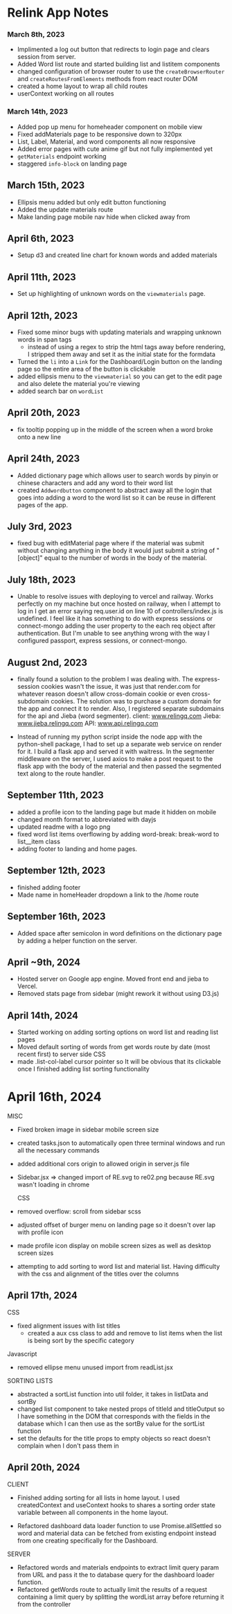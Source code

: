 # Relink App Notes

### March 8th, 2023

- Implimented a log out button that redirects to login page and clears session from server.
- Added Word list route and started building list and listitem components
- changed configuration of browser router to use the `createBrowserRouter` and `createRoutesFromElements` methods from react router DOM
- created a home layout to wrap all child routes
- userContext working on all routes

### March 14th, 2023

- Added pop up menu for homeheader component on mobile view
- Fixed addMaterials page to be responsive down to 320px
- List, Label, Material, and word components all now responsive
- Added error pages with cute anime gif but not fully implemented yet
- `getMaterials` endpoint working
- staggered `info-block` on landing page

## March 15th, 2023

- Ellipsis menu added but only edit button functioning
- Added the update materials route
- Make landing page mobile nav hide when clicked away from

## April 6th, 2023

- Setup d3 and created line chart for known words and added materials

## April 11th, 2023

- Set up highlighting of unknown words on the `viewmaterials` page.

## April 12th, 2023

- Fixed some minor bugs with updating materials and wrapping unknown words in span tags
  - instead of using a regex to strip the html tags away before rendering, I stripped them away and set it as the initial state for the formdata
- Turned the `li` into a `Link` for the Dashboard/Login button on the landing page so the entire area of the button is clickable
- added ellipsis menu to the `viewmaterial` so you can get to the edit page and also delete the material you're viewing
- added search bar on `wordList`

## April 20th, 2023

- fix tooltip popping up in the middle of the screen when a word broke onto a new line

## April 24th, 2023

- Added dictionary page which allows user to search words by pinyin or chinese characters and add any word to their word list
- created `Addwordbutton` component to abstract away all the login that goes into adding a word to the word list so it can be reuse in different pages of the app.

## July 3rd, 2023

- fixed bug with editMaterial page where if the material was submit without changing anything in the body it would just submit a string of "[object]" equal to the number of words in the body of the material.

## July 18th, 2023

- Unable to resolve issues with deploying to vercel and railway. Works perfectly on my machine but once hosted on railway, when I attempt to log in I get an error saying req.user.id on line 10 of controllers/index.js is undefined. I feel like it has something to do with express sessions or connect-mongo adding the user property to the each req object after authentication. But I'm unable to see anything wrong with the way I configured passport, express sessions, or connect-mongo.

## August 2nd, 2023

- finally found a solution to the problem I was dealing with. The express-session cookies wasn't the issue, it was just that render.com for whatever reason doesn't allow cross-domain cookie or even cross-subdomain cookies. The solution was to purchase a custom domain for the app and connect it to render. Also, I registered separate subdomains for the api and Jieba (word segmenter).
  client: www.relingq.com
  Jieba: www.jieba.relingq.com
  API: www.api.relingq.com

- Instead of running my python script inside the node app with the python-shell package, I had to set up a separate web service on render for it. I build a flask app and served it with waitress. In the segmenter middleware on the server, I used axios to make a post request to the flask app with the body of the material and then passed the segmented text along to the route handler.

## September 11th, 2023

- added a profile icon to the landing page but made it hidden on mobile
- changed month format to abbreviated with dayjs
- updated readme with a logo png
- fixed word list items overflowing by adding word-break: break-word to list\_\_item class
- adding footer to landing and home pages.

## September 12th, 2023

- finished adding footer
- Made name in homeHeader dropdown a link to the /home route

## September 16th, 2023

- Added space after semicolon in word definitions on the dictionary page by adding a helper function on the server.

## April ~9th, 2024

- Hosted server on Google app engine. Moved front end and jieba to Vercel.
- Removed stats page from sidebar (might rework it without using D3.js)

## April 14th, 2024

- Started working on adding sorting options on word list and reading list pages
- Moved default sorting of words from get words route by date (most recent first) to server side
  CSS
- made .list-col-label cursor pointer so It will be obvious that its clickable once I finished adding list sorting functionality

# April 16th, 2024

MISC

- Fixed broken image in sidebar mobile screen size
- created tasks.json to automatically open three terminal windows and run all the necessary commands
- added additional cors origin to allowed origin in server.js file
- Sidebar.jsx => changed import of RE.svg to re02.png because RE.svg wasn't loading in chrome

  CSS

- removed overflow: scroll from sidebar scss
- adjusted offset of burger menu on landing page so it doesn't over lap with profile icon
- made profile icon display on mobile screen sizes as well as desktop screen sizes
- attempting to add sorting to word list and material list. Having difficulty with the css and alignment of the titles over the columns

## April 17th, 2024

CSS

- fixed alignment issues with list titles
  - created a aux css class to add and remove to list items when the list is being sort by the specific category

Javascript

- removed ellipse menu unused import from readList.jsx

SORTING LISTS

- abstracted a sortList function into util folder, it takes in listData and sortBy
- changed list component to take nested props of titleId and titleOutput so I have something in the DOM that corresponds with the fields in the database which I can then use as the sortBy value for the sortList function
- set the defaults for the title props to empty objects so react doesn't complain when I don't pass them in

## April 20th, 2024

CLIENT

- Finished adding sorting for all lists in home layout. I used createdContext and useContext hooks to shares a sorting order state variable between all components in the home layout.

- Refactored dashboard data loader function to use Promise.allSettled so word and material data can be fetched from existing endpoint instead from one creating specifically for the Dashboard.

SERVER

- Refactored words and materials endpoints to extract limit query param from URL and pass it the to database query for the dashboard loader function.
- Refactored getWords route to actually limit the results of a request containing a limit query by splitting the wordList array before returning it from the controller
